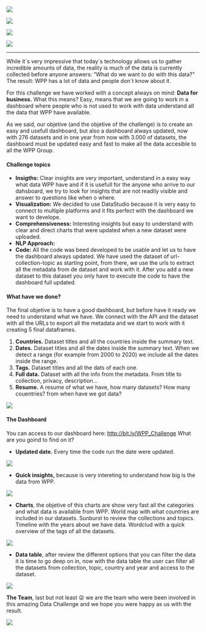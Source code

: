 ![](http://digitalworldtrends.com/Data_Studio/Images/texto_circulosmorados-wpp_readme.jpg)

![](https://img.shields.io/badge/Company-WundermanThompson%20Spain-blue) 

![](https://img.shields.io/badge/Team-FelipeMoreno&JavierCarmona-blueviolet)

![](https://img.shields.io/badge/Python-v3.7-red) 

------------
While it´s very impressive that today´s technology allows us to gather incredible amounts of data, the reality is much of the data is currently collected before anyone answers: “What do we want to do with this data?" The result: WPP has a lot of data and people don´t know about it.

For this challenge we have worked with a concept always on mind: **Data for business.** What this means? Easy, means that we are going to work in a dashboard where people who is not used to work with data understand all the data that WPP have available.

As we said, our objetive (and the objetive of the challenge) is to create an easy and usefull dashboard, but also a dashboard always updated, now with 276 datasets and in one year from now with 3.000 of datasets, the dashboard must be updated easy and fast to make all the data accesible to all the WPP Group. 

#### Challenge topics

- **Insigths:** Clear insights are very important, understand in a easy way what data WPP have and if it is usefull for the anyone who arrive to our dahsboard, we try to look for insights  that are not readily visible and answer to questions like when o where.
- **Visualization:** We decided to use DataStudio because it is very easy to connect to multiple platforms and it fits perfect with the dashboard we want to develope. 
- **Comprehensiveness:** Interesting insights but easy to understand with clear and direct charts that were updated when a new dataset were uploaded.
- **NLP Approach:**
- **Code:** All the code was beed developed to be usable and let us to have the dashboard always updated. We have used the dataset of url-collection-topic as starting point, from there, we use the urls to extract all the metadata from de dataset and work with it. After you add a new dataset to this dataset you only have to execute the code to have the dashboard full updated. 

#### What have we done? 
The final objetive is to have a good dashboard, but before have it ready we need to understand what we have.
We connect with the API and the dataset with all the URLs to export all the metadata and we start to work with it creating 5 final dataframes.
1. **Countries.** Dataset titles and all the countries inside the summary text.
2. **Dates.** Dataset titles and all the dates inside the summary text. When we detect a range (for example from 2000 to 2020) we include all the dates inside the range.
3. **Tags.** Dataset titles and all the dats of each one. 
4. **Full data.** Dataset with all the info from the metadata. From title to collection, privacy, description... 
5. **Resume.** A resume of what we have, how many datasets? How many couentries? from when have we got data? 

![](http://digitalworldtrends.com/Data_Studio/Images/006.jpg)

#### The Dashboard

You can access to our dashboard here: http://bit.ly/WPP_Challenge
What are you goind to find on it? 
- **Updated date.** Every time the code run the date were updated.  

![](http://digitalworldtrends.com/Data_Studio/Images/000.png)
- **Quick insights,** because is very intereting to understand how big is the data from WPP. 

![](http://digitalworldtrends.com/Data_Studio/Images/001.jpg)
- **Charts**, the objetive of this charts are show very fast all the categories and what data is available from WPP.
World map with what countries are included in our datasets.
Sunburst to review the collections and topics.
Timeline with the years about we have data.
Wordclud with a quick overview of the tags of all the datasets.

![](http://digitalworldtrends.com/Data_Studio/Images/003.jpg)

- **Data table**, after review the different options that you can filter the data it is time to go deep on in, now with the data table the user can filter all the datasets from collection, topic, country and year and access to the dataset. 

![](http://digitalworldtrends.com/Data_Studio/Images/004.png)

**The Team**, last but not least :stuck_out_tongue_winking_eye: we are the team who were been involved in this amazing Data Challenge and we hope you were happy as us with the result.


![](http://digitalworldtrends.com/Data_Studio/Images/team.jpg)








